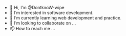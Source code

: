 - 👋 Hi, I’m @DontknoW-wipe
- 👀 I’m interested in software development.
- 🌱 I’m currently learning web development and practice.
- 💞️ I’m looking to collaborate on ...
- 📫 How to reach me ...

<!---
DontknoW-wipe/DontknoW-wipe is a ✨ special ✨ repository because its `README.md` (this file) appears on your GitHub profile.
You can click the Preview link to take a look at your changes.
--->
